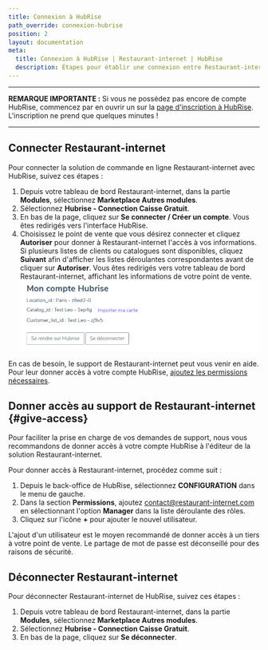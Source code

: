 ```yaml
---
title: Connexion à HubRise
path_override: connexion-hubrise
position: 2
layout: documentation
meta:
  title: Connexion à HubRise | Restaurant-internet | HubRise
  description: Étapes pour établir une connexion entre Restaurant-internet et HubRise. Connectez votre caisse et synchronisez vos données avec d'autres applications.
---
```


---

**REMARQUE IMPORTANTE :** Si vous ne possédez pas encore de compte HubRise, commencez par en ouvrir un sur la [page d'inscription à HubRise](https://manager.hubrise.com/signup). L'inscription ne prend que quelques minutes !

---

## Connecter Restaurant-internet

Pour connecter la solution de commande en ligne Restaurant-internet avec HubRise, suivez ces étapes :

1. Depuis votre tableau de bord Restaurant-internet, dans la partie **Modules**, sélectionnez **Marketplace Autres modules**.
2. Sélectionnez **Hubrise - Connection Caisse Gratuit**.
3. En bas de la page, cliquez sur **Se connecter / Créer un compte**. Vous êtes redirigés vers l'interface HubRise.
4. Choisissez le point de vente que vous désirez connecter et cliquez **Autoriser** pour donner à Restaurant-internet l'accès à vos informations. Si plusieurs listes de clients ou catalogues sont disponibles, cliquez **Suivant** afin d'afficher les listes déroulantes correspondantes avant de cliquer sur **Autoriser**. Vous êtes redirigés vers votre tableau de bord Restaurant-internet, affichant les informations de votre point de vente.
   ![Connexion à HubRise - Connecté à HubRise](./images/001-restaurant-internet-connected.png)

En cas de besoin, le support de Restaurant-internet peut vous venir en aide. Pour leur donner accès à votre compte HubRise, [ajoutez les permissions nécessaires](/apps/restaurant-internet/connect-hubrise#give-access).

## Donner accès au support de Restaurant-internet {#give-access}

Pour faciliter la prise en charge de vos demandes de support, nous vous recommandons de donner accès à votre compte HubRise à l'éditeur de la solution Restaurant-internet.

Pour donner accès à Restaurant-internet, procédez comme suit :

1. Depuis le back-office de HubRise, sélectionnez **CONFIGURATION** dans le menu de gauche.
1. Dans la section **Permissions**, ajoutez contact@restaurant-internet.com en sélectionnant l'option **Manager** dans la liste déroulante des rôles.
1. Cliquez sur l'icône **+** pour ajouter le nouvel utilisateur.

L'ajout d'un utilisateur est le moyen recommandé de donner accès à un tiers à votre point de vente. Le partage de mot de passe est déconseillé pour des raisons de sécurité.

## Déconnecter Restaurant-internet

Pour déconnecter Restaurant-internet de HubRise, suivez ces étapes :

1. Depuis votre tableau de bord Restaurant-internet, dans la partie **Modules**, sélectionnez **Marketplace Autres modules**.
1. Sélectionnez **Hubrise - Connection Caisse Gratuit**.
1. En bas de la page, cliquez sur **Se déconnecter**.
